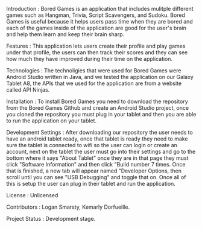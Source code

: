 Introduction : Bored Games is an application that includes mulitple different games such as Hangman, Trivia, Script Scavengers, and Sudoku. Bored Games is useful because it helps users pass time when they are bored and each of the games inside of the application are good for the user's brain and help them learn and keep their brain sharp.

Features : This application lets users create their profile and play games under that profile, the users can then track their scores and they can see how much they have improved during their time on the application.

Technologies : The technoligies that were used for Bored Games were Android Studio written in Java, and we tested the application on our Galaxy Tablet A8, the APIs that we used for the application are from a website called API Ninjas.

Installation : To install Bored Games you need to download the repository from the Bored Games Github and create an Android Studio project, once you cloned the repository you must plug in your tablet and then you are able to run the application on your tablet.

Development Settings : After downloading our repository the user needs to have an android tablet ready, once that tablet is ready they need to make sure the tablet is connected to wifi so the user can login or create an account, next on the tablet the user must go into their settings and go to the bottom where it says "About Tablet" once they are in that page they must click "Software Information" and then click "Build number 7 times. Once that is finished, a new tab will appear named "Developer Options, then scroll until you can see "USB Debugging" and toggle that on. Once all of this is setup the user can plug in their tablet and run the application.

License : Unlicensed

Contributors : Logan Smarsty, Kemarly Dorfueille.

Project Status : Development stage.
